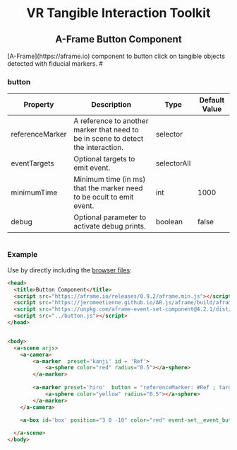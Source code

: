 <h1 align="center">VR Tangible Interaction Toolkit</h1>

<h2 align="center">A-Frame Button Component</h2>
[A-Frame](https://aframe.io) component to button click on tangible objects detected with fiducial markers.
#

### button


| Property | Description | Type | Default Value |
| -------- | ----------------- | ---- |------------- |
| referenceMarker | A reference to another marker that need to be in scene to detect the interaction. | selector |     |
| eventTargets | Optional targets to emit event. | selectorAll |  |
| minimumTime | Minimum time (in ms) that the marker need to be ocult to emit event. | int | 1000 |
| debug | Optional parameter to activate debug prints. | boolean  |false |

#
### Example

Use by directly including the [browser files](examples):

```html
<head>
  <title>Button Component</title>
  <script src="https://aframe.io/releases/0.9.2/aframe.min.js"></script>
  <script src="https://jeromeetienne.github.io/AR.js/aframe/build/aframe-ar.js"></script>
  <script src="https://unpkg.com/aframe-event-set-component@4.2.1/dist/aframe-event-set-component.min.js"></script>
  <script src="../button.js"></script>
</head>


<body>
  <a-scene arjs>
    <a-camera>
        <a-marker  preset='kanji' id = 'Ref'>
            <a-sphere color="red" radius="0.5"></a-sphere>
        </a-marker>
    
        <a-marker preset='hiro'  button = "referenceMarker: #Ref ; targets: #box; minimumTime : 1500 ; debug: false ; ">
            <a-sphere color="yellow" radius="0.5"></a-sphere>
        </a-marker>
    </a-camera>
    
    <a-box id='box' position="3 0 -10" color="red" event-set__event_button_pressed="color:green"></a-box>

  </a-scene>
</body>
```